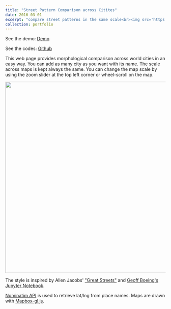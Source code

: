 ```yaml
---
title: "Street Pattern Comparison across Citites"
date: 2016-03-01
excerpt: "compare street patterns in the same scale<br><img src='https://cloud.githubusercontent.com/assets/3218468/26832154/9046b42c-4a9c-11e7-8bfb-e5327a04e760.png' width='500'>"
collection: portfolio
---
```


See the demo:
[Demo](https://yonghah.github.io/morphology-sbs/)

See the codes:
[Github](https://github.com/yonghah/morphology-sbs)

This web page provides morphological comparison across world cities in an easy way. You can add as many city as you want with its name. The scale across maps is kept always the same. You can change the map scale by using the zoom slider at the top left corner or wheel-scroll on the map.

<div>
	<img width='600' height='600'  src="https://cloud.githubusercontent.com/assets/3218468/26832154/9046b42c-4a9c-11e7-8bfb-e5327a04e760.png"/>
</div>

The style is inspired by Allen Jacobs' ["Great Streets"](https://www.amazon.com/Great-Streets-Press-Allan-Jacobs/dp/0262600234) and [Geoff Boeing's Jupyter Notebook](http://geoffboeing.com/2017/01/). 

[Nominatim API](http://wiki.openstreetmap.org/wiki/Nominatim) is used to retrieve lat/lng from place names. Maps are drawn with [Mapbox-gl.js](https://www.mapbox.com/mapbox-gl-js/api/). 

